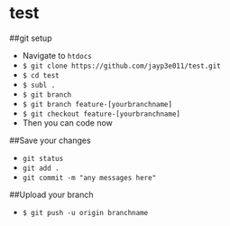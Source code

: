 # test

##git setup

* Navigate to ```htdocs```
* ```$ git clone https://github.com/jayp3e011/test.git```
* ```$ cd test```
* ```$ subl .```
* ```$ git branch```
* ```$ git branch feature-[yourbranchname]```
* ```$ git checkout feature-[yourbranchname]```
* Then you can code now

##Save your changes
* ```git status```
* ```git add .```
* ```git commit -m "any messages here"```

##Upload your branch
* ```$ git push -u origin branchname```
